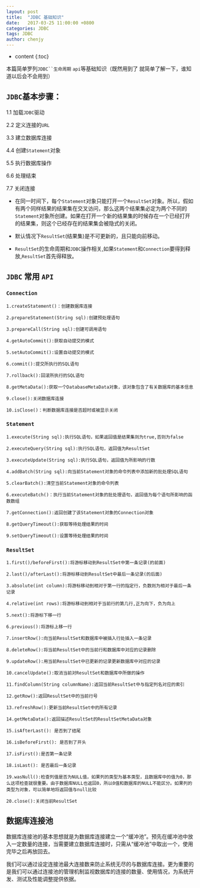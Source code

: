 ```yaml
---
layout: post
title:  "JDBC 基础知识"
date:   2017-03-25 11:00:00 +0800
categories: JDBC 
tags: JDBC
author: chenjy
---
```


* content
{:toc}


本篇简单罗列`JDBC``生命周期` `api`等基础知识（既然用到了 就简单了解一下，谁知道以后会不会用到）




## `JDBC`基本步骤：

1.1 加载`JDBC`驱动

2.2 定义连接的`URL`

3.3 建立数据库连接

4.4 创建`Statement`对象

5.5 执行数据库操作

6.6 处理结束

7.7 关闭连接


* 在同一时间下，每个`Statement`对象只能打开一个`ResultSet`对象。所以，假如有两个同样结果的结果集在交叉访问，那么这两个结果集必定为两个不同的`Statement`对象所创建。如果在打开一个新的结果集的时候存在一个已经打开的结果集，则这个已经存在的结果集会被隐式的关闭。    

* 默认情况下`ResultSet`(结果集)是不可更新的，且只能向前移动。

* `ResultSet`的生命周期和`JDBC`操作相关,如果`Statement`和`Connection`要得到释放,`ResultSet`首先得释放。


## `JDBC` 常用 `API`

### `Connection`

    1.createStatement()：创建数据库连接

    2.prepareStatement(String sql):创建预处理语句

    3.prepareCall(String sql):创建可调用语句

    4.getAutoCommit():获取自动提交的模式

    5.setAutoCommit():设置自动提交的模式

    6.commit():提交所执行的SQL语句

    7.rollback():回滚所执行的SQL语句

    8.getMetaData():获取一个DatabaseMetaData对象，该对象包含了有关数据库的基本信息

    9.close():关闭数据库连接

    10.isClose()：判断数据库连接是否超时或被显示关闭

### `Statement`

    1.execute(String sql):执行SQL语句，如果返回值是结果集则为true,否则为false

    2.executeQuery(String sql):执行SQL语句，返回值为ResultSet

    3.executeUpdate(String sql):执行SQL语句，返回值为所影响的行数

    4.addBatch(String sql):向当前Statement对象的命令列表中添加新的批处理SQL语句

    5.clearBatch():清空当前Statement对象的命令列表

    6.executeBatch()：执行当前Statement对象的批处理语句，返回值为每个语句所影响的函数数组

    7.getConnection():返回创建了该Statement对象的Connection对象

    8.getQueryTimeout():获取等待处理结果的时间

    9.setQueryTimeout():设置等待处理结果的时间

### `ResultSet`   

    1.first()/beforeFirst():将游标移动到ResultSet中第一条记录(的前面)

    2.last()/afterLast():将游标移动到ResultSet中最后一条记录(的后面)

    3.absolute(int column):将游标移动到相对于第一行的指定行，负数则为相对于最后一条记录

    4.relative(int rows):将游标移动到相对于当前行的第几行,正为向下，负为向上

    5.next():将游标下移一行

    6.previous():将游标上移一行

    7.insertRow():向当前ResultSet和数据库中被插入行处插入一条记录

    8.deleteRow():将当前ResultSet中的当前行和数据库中对应的记录删除

    9.updateRow():用当前ResultSet中已更新的记录更新数据库中对应的记录

    10.cancelUpdate():取消当前对ResultSet和数据库中所做的操作

    11.findColumn(String columnName):返回当前ResultSet中与指定列名对应的索引

    12.getRow():返回ResultSet中的当前行号

    13.refreshRow():更新当前ResultSet中的所有记录

    14.getMetaData():返回描述ResultSet的ResultSetMetaData对象

    15.isAfterLast(): 是否到了结尾

    16.isBeforeFirst(): 是否到了开头

    17.isFirst():是否第一条记录   

    18.isLast(): 是否最后一条记录

    19.wasNull():检查列值是否为NULL值，如果列的类型为基本类型，且数据库中的值为0，那么这项检查就很重要。由于数据库NULL也返回0，所以0值和数据库的NULL不能区分。如果列的类型为对象，可以简单地将返回值与null比较

    20.close():关闭当前ResultSet


## 数据库连接池

数据库连接池的基本思想就是为数据库连接建立一个“缓冲池”。预先在缓冲池中放入一定数量的连接，当需要建立数据库连接时，只需从“缓冲池”中取出一个，使用完毕之后再放回去。

我们可以通过设定连接池最大连接数来防止系统无尽的与数据库连接。更为重要的是我们可以通过连接池的管理机制监视数据库的连接的数量、使用情况，为系统开发、测试及性能调整提供依据。 

















